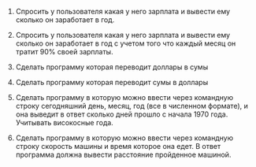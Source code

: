 
1) Спросить у пользователя какая у него зарплата и вывести ему сколько он заработает в год.

2) Спросить у пользователя какая у него зарплата и вывести ему сколько он заработает в год с учетом того что каждый месяц он тратит 90% своей зарплаты.

3) Сделать программу которая переводит доллары в сумы

4) Сделать программу которая переводит сумы в доллары

5) Сделать программу в которую можно ввести через командную строку сегодняшний день, месяц, год (все в численном формате), и она выведит в ответ сколько дней прошло с начала 1970 года. Учитывать високосные года.

6) Сделать программу в которую можно ввести через командную строку скорость машины и время которое она едет. В ответ программа должна вывести расстояние пройденное машиной.
